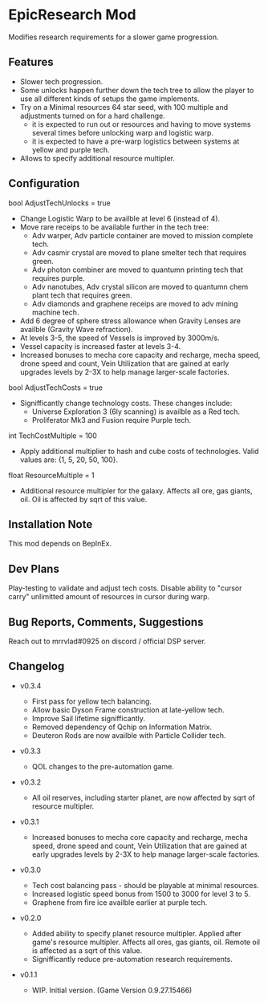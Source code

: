 # EpicResearch Mod
Modifies research requirements for a slower game progression.

## Features
- Slower tech progression.
- Some unlocks happen further down the tech tree to allow the player to use all different kinds of setups the game implements.
- Try on a Minimal resources 64 star seed, with 100 multiple and adjustments turned on for a hard challenge.
    - it is expected to run out or resources and having to move systems several times before unlocking warp and logistic warp.
    - it is expected to have a pre-warp logistics between systems at yellow and purple tech.
- Allows to specify additional resource multipler.

## Configuration
bool AdjustTechUnlocks = true

- Change Logistic Warp to be availble at level 6 (instead of 4).
- Move rare receips to be available further in the tech tree:
    - Adv warper, Adv particle container are moved to mission complete tech. 
    - Adv casmir crystal are moved to plane smelter tech that requires green.
    - Adv photon combiner are moved to quantumn printing tech that requires purple.
    - Adv nanotubes, Adv crystal silicon are moved to quantumn chem plant tech that requires green.
    - Adv diamonds and graphene receips are moved to adv mining machine tech.
- Add 6 degree of sphere stress allowance when Gravity Lenses are availble (Gravity Wave refraction).
- At levels 3-5, the speed of Vessels is improved by 3000m/s.
- Vessel capacity is increased faster at levels 3-4.
- Increased bonuses to mecha core capacity and recharge, mecha speed, drone speed and count, Vein Utilization that are gained at early upgrades levels by 2-3X to help manage larger-scale factories.


bool  AdjustTechCosts = true
- Signifficantly change technology costs. These changes include:
    - Universe Exploration 3 (6ly scanning) is availble as a Red tech.
    - Proliferator Mk3 and Fusion require Purple tech.

int TechCostMultiple = 100
- Apply additional multiplier to hash and cube costs of technologies. Valid values are: {1, 5, 20, 50, 100}.

float ResourceMultiple = 1
- Additional resource multipler for the galaxy. Affects all ore, gas giants, oil. Oil is affected by sqrt of this value.

## Installation Note
This mod depends on BepInEx.

## Dev Plans
Play-testing to validate and adjust tech costs.
Disable ability to "cursor carry" unlimitted amount of resources in cursor during warp.

## Bug Reports, Comments, Suggestions
Reach out to mrrvlad#0925 on discord / official DSP server.

## Changelog
- v0.3.4
    - First pass for yellow tech balancing. 
    - Allow basic Dyson Frame construction at late-yellow tech.
    - Improve Sail lifetime signifficantly.
    - Removed dependency of Qchip on Information Matrix.
    - Deuteron Rods are now availble with Particle Collider tech.

- v0.3.3
    - QOL changes to the pre-automation game.

- v0.3.2
    - All oil reserves, including starter planet, are now affected by sqrt of resource multipler.

- v0.3.1
    - Increased bonuses to mecha core capacity and recharge, mecha speed, drone speed and count, Vein Utilization that are gained at early upgrades levels by 2-3X to help manage larger-scale factories.

- v0.3.0
	- Tech cost balancing pass - should be playable at minimal resources.
    - Increased logistic speed bonus from 1500 to 3000 for level 3 to 5.
    - Graphene from fire ice availble earlier at purple tech.

- v0.2.0
	- Added ability to specify planet resource multipler. Applied after game's resource multipler. Affects all ores, gas giants, oil. Remote oil is affected as a sqrt of this value.
    - Signifficantly reduce pre-automation research requirements.

- v0.1.1
	- WIP. Initial version. (Game Version 0.9.27.15466)